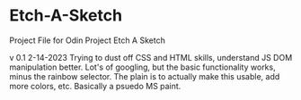 # Etch-A-Sketch
 
Project File for Odin Project Etch A Sketch

v 0.1 2-14-2023
Trying to dust off CSS and HTML skills, understand JS DOM manipulation better.
Lot's of googling, but the basic functionality works, minus the rainbow selector.
The plain is to actually make this usable, add more colors, etc.
Basically a psuedo MS paint.